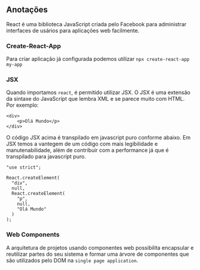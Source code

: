 ## Anotações

React é uma biblioteca JavaScript criada pelo Facebook para administrar interfaces de usários para aplicações web facilmente.

### **Create-React-App**

Para criar aplicação já configurada podemos utilizar `npx create-react-app my-app`

### **JSX**

Quando importamos `react`, é permitido utilizar JSX. O JSX  é uma extensão da sintaxe do JavaScript que lembra XML e se parece muito com HTML. Por exemplo:

```
<div>
    <p>Olá Mundo</p>
</div>
 ```

O código JSX acima é transpilado em javascript puro conforme abaixo. Em JSX temos a vantegem de um código com mais legibilidade e manutenabilidade, além de contribuir com a performance já que é transpilado para javascript puro.

```
"use strict";
 
React.createElement(
  "div",
  null,
  React.createElement(
    "p",
    null,
    "Olá Mundo"
  )
);
```

### **Web Components**

A arquitetura de projetos usando componentes web possibilita encapsular e reutilizar partes do seu sistema e formar uma árvore de componentes que são utilizados pelo DOM na `single page application`. 

